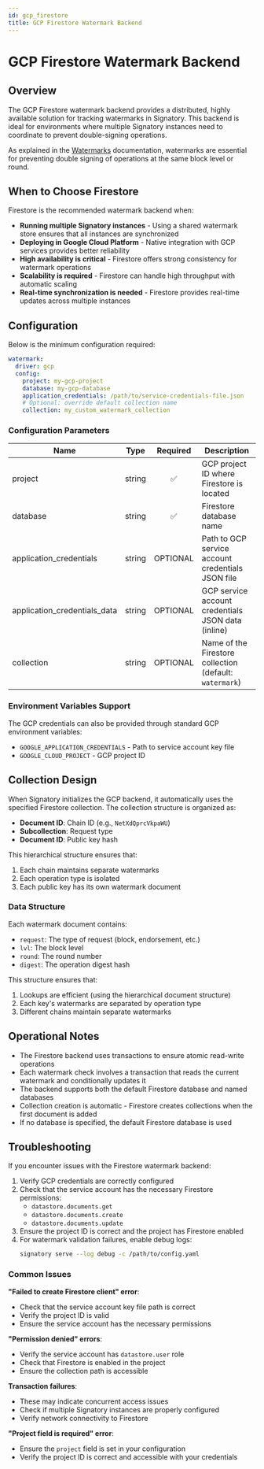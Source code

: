 ```yaml
---
id: gcp_firestore
title: GCP Firestore Watermark Backend
---
```


# GCP Firestore Watermark Backend

## Overview

The GCP Firestore watermark backend provides a distributed, highly available solution for tracking watermarks in Signatory. This backend is ideal for environments where multiple Signatory instances need to coordinate to prevent double-signing operations.

As explained in the [Watermarks](./watermarks.md) documentation, watermarks are essential for preventing double signing of operations at the same block level or round.

## When to Choose Firestore

Firestore is the recommended watermark backend when:

- **Running multiple Signatory instances** - Using a shared watermark store ensures that all instances are synchronized
- **Deploying in Google Cloud Platform** - Native integration with GCP services provides better reliability
- **High availability is critical** - Firestore offers strong consistency for watermark operations
- **Scalability is required** - Firestore can handle high throughput with automatic scaling
- **Real-time synchronization is needed** - Firestore provides real-time updates across multiple instances

## Configuration

Below is the minimum configuration required:

```yaml
watermark:
  driver: gcp
  config:
    project: my-gcp-project
    database: my-gcp-database
    application_credentials: /path/to/service-credentials-file.json
    # Optional: override default collection name
    collection: my_custom_watermark_collection
```

### Configuration Parameters

| Name                        | Type   | Required | Description                                                         |
|-----------------------------|--------|:--------:|---------------------------------------------------------------------|
| project                     | string | ✅ | GCP project ID where Firestore is located                           |
| database                    | string | ✅ | Firestore database name                                             |
| application_credentials     | string | OPTIONAL | Path to GCP service account credentials JSON file                   |
| application_credentials_data| string | OPTIONAL | GCP service account credentials JSON data (inline)                  |
| collection                  | string | OPTIONAL | Name of the Firestore collection (default: `watermark`)             |

### Environment Variables Support

The GCP credentials can also be provided through standard GCP environment variables:

- `GOOGLE_APPLICATION_CREDENTIALS` - Path to service account key file
- `GOOGLE_CLOUD_PROJECT` - GCP project ID

## Collection Design

When Signatory initializes the GCP backend, it automatically uses the specified Firestore collection. The collection structure is organized as:

- **Document ID**: Chain ID (e.g., `NetXdQprcVkpaWU`)
- **Subcollection**: Request type
- **Document ID**: Public key hash

This hierarchical structure ensures that:
1. Each chain maintains separate watermarks
2. Each operation type is isolated
3. Each public key has its own watermark document

### Data Structure

Each watermark document contains:
- `request`: The type of request (block, endorsement, etc.)
- `lvl`: The block level
- `round`: The round number
- `digest`: The operation digest hash

This structure ensures that:
1. Lookups are efficient (using the hierarchical document structure)
2. Each key's watermarks are separated by operation type
3. Different chains maintain separate watermarks

## Operational Notes

- The Firestore backend uses transactions to ensure atomic read-write operations
- Each watermark check involves a transaction that reads the current watermark and conditionally updates it
- The backend supports both the default Firestore database and named databases
- Collection creation is automatic - Firestore creates collections when the first document is added
- If no database is specified, the default Firestore database is used

## Troubleshooting

If you encounter issues with the Firestore watermark backend:

1. Verify GCP credentials are correctly configured
2. Check that the service account has the necessary Firestore permissions:
   - `datastore.documents.get`
   - `datastore.documents.create`
   - `datastore.documents.update`
3. Ensure the project ID is correct and the project has Firestore enabled
4. For watermark validation failures, enable debug logs:
   ```bash
   signatory serve --log debug -c /path/to/config.yaml
   ```

### Common Issues

**"Failed to create Firestore client" error**:
- Check that the service account key file path is correct
- Verify the project ID is valid
- Ensure the service account has the necessary permissions

**"Permission denied" errors**:
- Verify the service account has `datastore.user` role
- Check that Firestore is enabled in the project
- Ensure the collection path is accessible

**Transaction failures**:
- These may indicate concurrent access issues
- Check if multiple Signatory instances are properly configured
- Verify network connectivity to Firestore

**"Project field is required" error**:
- Ensure the `project` field is set in your configuration
- Verify the project ID is correct and accessible with your credentials 
